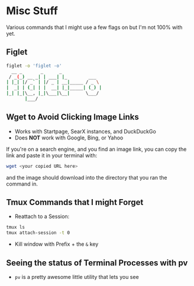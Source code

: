 Misc Stuff
==========
Various commands that I might use a few flags on but I'm not 100% with yet. 

Figlet
------
```bash
figlet -o 'figlet -o'
  __ _       _      _
 / _(_) __ _| | ___| |_        ___
| |_| |/ _` | |/ _ | __|_____ / _ \
|  _| | (_| | |  __| |_|_____| (_) |
|_| |_|\__, |_|\___|\__|      \___/
       |___/

```

Wget to Avoid Clicking Image Links
----------------------------------
* Works with Startpage, SearX instances, and DuckDuckGo  
* Does **NOT** work with Google, Bing, or Yahoo  

If you're on a search engine, and you find an image link, you can copy the link and paste it in your terminal with:


```bash
wget <your copied URL here>
```

and the image should download into the directory that you ran the command in.


Tmux Commands that I might Forget
---------------------------------

* Reattach to a Session:  

```bash
tmux ls
tmux attach-session -t 0
```

* Kill window with Prefix + the `&` key


Seeing the status of Terminal Processes with pv
-------------------------------------------------

* `pv` is a pretty awesome little utility that lets you see 
